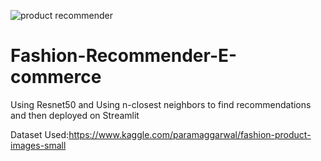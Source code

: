 ![product recommender](https://user-images.githubusercontent.com/61107453/132922772-d0d342fa-70f3-4a1e-b98f-4ee24fad539f.gif)
# Fashion-Recommender-E-commerce
Using Resnet50 and Using n-closest neighbors to find recommendations and then deployed on Streamlit 

Dataset Used:https://www.kaggle.com/paramaggarwal/fashion-product-images-small
